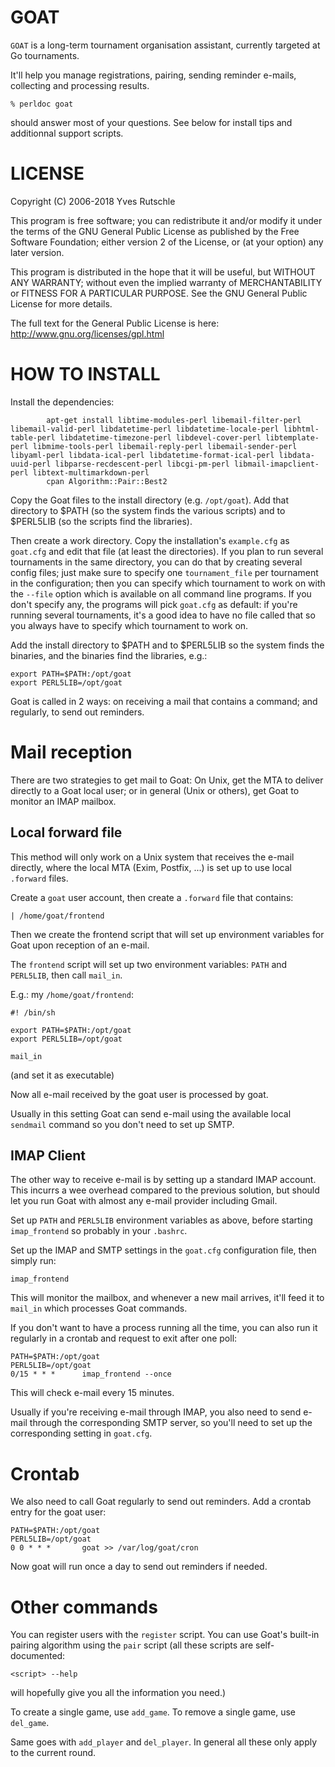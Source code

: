 GOAT
====

`GOAT` is a long-term tournament organisation assistant,
currently targeted at Go tournaments.

It'll help you manage registrations, pairing, sending
reminder e-mails, collecting and processing results.


```
% perldoc goat
```

should answer most of your questions. See below for install
tips and additionnal support scripts.

LICENSE
=======

Copyright (C) 2006-2018  Yves Rutschle

This program is free software; you can redistribute it
and/or modify it under the terms of the GNU General Public
License as published by the Free Software Foundation; either
version 2 of the License, or (at your option) any later
version.

This program is distributed in the hope that it will be
useful, but WITHOUT ANY WARRANTY; without even the implied
warranty of MERCHANTABILITY or FITNESS FOR A PARTICULAR
PURPOSE.  See the GNU General Public License for more
details.

The full text for the General Public License is here:
http://www.gnu.org/licenses/gpl.html


HOW TO INSTALL
==============

Install the dependencies:

```
        apt-get install libtime-modules-perl libemail-filter-perl libemail-valid-perl libdatetime-perl libdatetime-locale-perl libhtml-table-perl libdatetime-timezone-perl libdevel-cover-perl libtemplate-perl libmime-tools-perl libemail-reply-perl libemail-sender-perl libyaml-perl libdata-ical-perl libdatetime-format-ical-perl libdata-uuid-perl libparse-recdescent-perl libcgi-pm-perl libmail-imapclient-perl libtext-multimarkdown-perl
        cpan Algorithm::Pair::Best2
```

Copy the Goat files to the install directory (e.g.
`/opt/goat`). Add that directory to $PATH (so the system finds
the various scripts) and to $PERL5LIB (so the scripts find
the libraries).

Then create a work directory. Copy the installation's
`example.cfg` as `goat.cfg` and edit that file (at least the
directories).  If you plan to run several tournaments in the
same directory, you can do that by creating several config
files; just make sure to specify one `tournament_file` per
tournament in the configuration; then you can specify which
tournament to work on with the `--file` option which is
available on all command line programs. If you don't specify
any, the programs will pick `goat.cfg` as default: if you're
running several tournaments, it's a good idea to have no
file called that so you always have to specify which
tournament to work on.

Add the install directory to $PATH and to $PERL5LIB so the
system finds the binaries, and the binaries find the
libraries, e.g.:

```
export PATH=$PATH:/opt/goat
export PERL5LIB=/opt/goat
```

Goat is called in 2 ways: on receiving a mail that contains
a command; and regularly, to send out reminders.

Mail reception
==============

There are two strategies to get mail to Goat: On Unix, get
the MTA to deliver directly to a Goat local user; or in
general (Unix or others), get Goat to monitor an IMAP
mailbox.

Local forward file
------------------

This method will only work on a Unix system that receives
the e-mail directly, where the local MTA (Exim, Postfix,
...) is set up to use local `.forward` files.

Create a `goat` user account, then create a `.forward`
file that contains:

```
| /home/goat/frontend
```

Then we create the frontend script that will set up
environment variables for Goat upon reception of an e-mail.

The `frontend` script will set up two environment variables:
`PATH` and `PERL5LIB`, then call `mail_in`. 

E.g.: my `/home/goat/frontend`:

```
#! /bin/sh

export PATH=$PATH:/opt/goat
export PERL5LIB=/opt/goat

mail_in
```

(and set it as executable)

Now all e-mail received by the goat user is processed by
goat.

Usually in this setting Goat can send e-mail using the
available local `sendmail` command so you don't need to set
up SMTP.

IMAP Client
-----------

The other way to receive e-mail is by setting up a standard
IMAP account. This incurrs a wee overhead compared to the
previous solution, but should let you run Goat with almost
any e-mail provider including Gmail.

Set up `PATH` and `PERL5LIB` environment variables as above,
before starting `imap_frontend` so probably in your
`.bashrc`.

Set up the IMAP and SMTP settings in the `goat.cfg` configuration file,
then simply run:

```
imap_frontend
```

This will monitor the mailbox, and whenever a new mail
arrives, it'll feed it to `mail_in` which processes Goat
commands.

If you don't want to have a process running all the time,
you can also run it regularly in a crontab and request to
exit after one poll:

```
PATH=$PATH:/opt/goat
PERL5LIB=/opt/goat
0/15 * * *      imap_frontend --once
```

This will check e-mail every 15 minutes.

Usually if you're receiving e-mail through IMAP, you also
need to send e-mail through the corresponding SMTP server,
so you'll need to set up the corresponding setting in
`goat.cfg`.


Crontab
=======

We also need to call Goat regularly to send out reminders.
Add a crontab entry for the goat user:

```
PATH=$PATH:/opt/goat
PERL5LIB=/opt/goat
0 0 * * *       goat >> /var/log/goat/cron
```

Now goat will run once a day to send out reminders if
needed. 

Other commands
==============

You can register users with the `register` script.  You can
use Goat's built-in pairing algorithm using the `pair`
script (all these scripts are self-documented: 
```
<script> --help
```
 will hopefully give you all the information you
need.)

To create a single game, use `add_game`.
To remove a single game, use `del_game`.

Same goes with `add_player` and `del_player`. In general all
these only apply to the current round.

